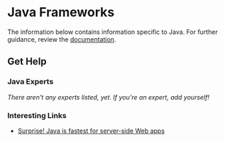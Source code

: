 # Java Frameworks

The information below contains information specific to Java. 
For further guidance, review the 
[documentation](https://github.com/KhulnaSoft/BenchWeb/wiki).

## Get Help

### Java Experts

_There aren't any experts listed, yet. If you're an expert, 
add yourself!_

### Interesting Links

* [Surprise! Java is fastest for server-side Web apps](http://www.infoworld.com/article/2609675/java/surprise--java-is-fastest-for-server-side-web-apps.html)
